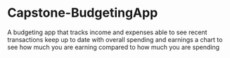 # Capstone-BudgetingApp
A budgeting app that tracks income and expenses
able to see recent transactions 
keep up to date with overall spending and earnings
a chart to see how much you are earning compared to how much you are spending 
